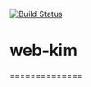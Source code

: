 [![Build Status](https://travis-ci.org/Gebring/Johan-lada.svg?branch=master)](https://travis-ci.org/Gebring/Johan-lada)

# web-kim
==============
